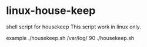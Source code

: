# linux-house-keep
shell script for housekeep
This script work in linux only.

example ./housekeep.sh /var/log/ 90
        ./housekeep.sh <location> <delete after X days>

